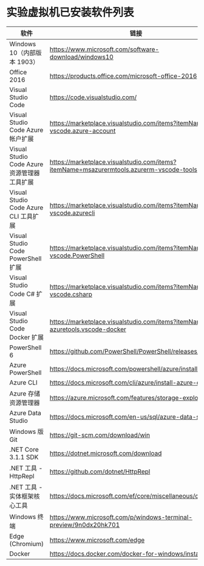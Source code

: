 ﻿# 实验虚拟机已安装软件列表

| 软件 | 链接 |
| --- | --- |
| Windows 10（内部版本 1903） | https://www.microsoft.com/software-download/windows10 |
| Office 2016 | https://products.office.com/microsoft-office-2016 |
| Visual Studio Code | https://code.visualstudio.com/ |
| Visual Studio Code Azure 帐户扩展 | https://marketplace.visualstudio.com/items?itemName=ms-vscode.azure-account |
| Visual Studio Code Azure 资源管理器工具扩展 | https://marketplace.visualstudio.com/items?itemName=msazurermtools.azurerm-vscode-tools |
| Visual Studio Code Azure CLI 工具扩展 | https://marketplace.visualstudio.com/items?itemName=ms-vscode.azurecli |
| Visual Studio Code PowerShell 扩展 | https://marketplace.visualstudio.com/items?itemName=ms-vscode.PowerShell |
| Visual Studio Code C# 扩展 | https://marketplace.visualstudio.com/items?itemName=ms-vscode.csharp |
| Visual Studio Code Docker 扩展 | https://marketplace.visualstudio.com/items?itemName=ms-azuretools.vscode-docker |
| PowerShell 6 | https://github.com/PowerShell/PowerShell/releases/latest/ |
| Azure PowerShell | https://docs.microsoft.com/powershell/azure/install-az-ps |
| Azure CLI | https://docs.microsoft.com/cli/azure/install-azure-cli |
| Azure 存储资源管理器 | https://azure.microsoft.com/features/storage-explorer/ |
| Azure Data Studio | https://docs.microsoft.com/en-us/sql/azure-data-studio/ |
| Windows 版 Git | https://git-scm.com/download/win |
| .NET Core 3.1.1 SDK | https://dotnet.microsoft.com/download |
| .NET 工具 - HttpRepl | https://github.com/dotnet/HttpRepl |
| .NET 工具 - 实体框架核心工具 | https://docs.microsoft.com/ef/core/miscellaneous/cli/dotnet |
| Windows 终端 | https://www.microsoft.com/p/windows-terminal-preview/9n0dx20hk701 |
| Edge (Chromium) | https://www.microsoft.com/edge |
| Docker | https://docs.docker.com/docker-for-windows/install/ |